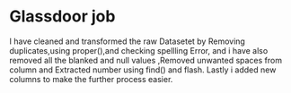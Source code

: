# Glassdoor job
I have cleaned and transformed the raw Datasetet by Removing duplicates,using proper(),and checking spellling Error,
and i have also removed all the blanked and null values ,Removed unwanted spaces from column and Extracted number using
find() and flash.
Lastly i added new columns to make the further process easier.

